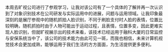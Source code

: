 ​        本周去旷视公司进行了参观学习，让我对该公司有了一个具体的了解并再一次认识到了对象识别技术在公司研发与实际运用中的进展，问题与运用领域。让我印象最深刻的是展厅参观中的随机抓拍人脸识别，不同于刷脸支付时人脸的表情，位置比较明确，随机抓拍时由于人物可能出于运动过程，且表情，位置多变，因此更难实现人脸识别，但就旷视展示出的技术来看，该技术已经运用于融科大厦的日常监控与安保系统当中了，该公司的技术能力由此可见一斑，而我也相信，未来计算机视觉技术会更加成熟，能够运用于我们生活的方方面面，为生活提供更多便利。